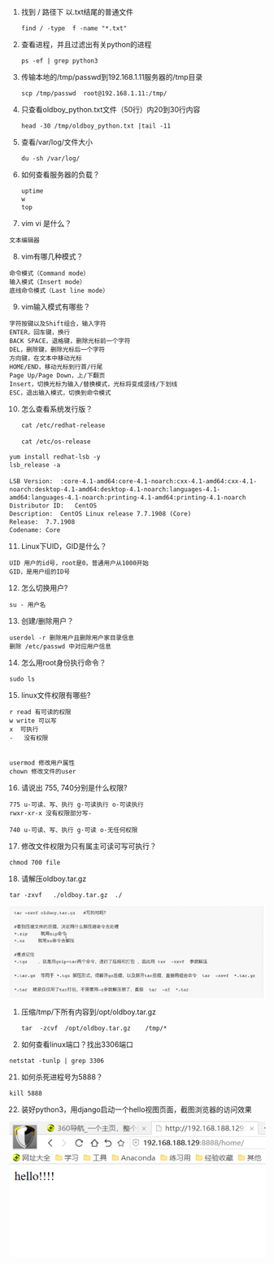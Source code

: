 1. 找到 / 路径下 以.txt结尾的普通文件

   ```
   find / -type  f -name "*.txt"
   ```

2. 查看进程，并且过滤出有关python的进程

   ```
   ps -ef | grep python3
   ```

3. 传输本地的/tmp/passwd到192.168.1.11服务器的/tmp目录

   ```
   scp /tmp/passwd  root@192.168.1.11:/tmp/
   ```

4. 只查看oldboy_python.txt文件（50行）内20到30行内容

   ```
   head -30 /tmp/oldboy_python.txt |tail -11
   ```

5. 查看/var/log/文件大小

   ```
   du -sh /var/log/
   ```

6. 如何查看服务器的负载？

   ```
   uptime
   w
   top
   ```

7. vim vi 是什么？

  ```
  文本编辑器
  ```

8. vim有哪几种模式？

  ```
  命令模式（Command mode）
  输入模式（Insert mode）
  底线命令模式（Last line mode）
  ```

9. vim输入模式有哪些？

  ```
  字符按键以及Shift组合，输入字符
  ENTER，回车键，换行
  BACK SPACE，退格键，删除光标前一个字符
  DEL，删除键，删除光标后一个字符
  方向键，在文本中移动光标
  HOME/END，移动光标到行首/行尾
  Page Up/Page Down，上/下翻页
  Insert，切换光标为输入/替换模式，光标将变成竖线/下划线
  ESC，退出输入模式，切换到命令模式
  ```

10. 怎么查看系统发行版？

    ```
    cat /etc/redhat-release 
    
    cat /etc/os-release
    ```

    

  ```
  yum install redhat-lsb -y
  lsb_release -a
  
  LSB Version:	:core-4.1-amd64:core-4.1-noarch:cxx-4.1-amd64:cxx-4.1-noarch:desktop-4.1-amd64:desktop-4.1-noarch:languages-4.1-amd64:languages-4.1-noarch:printing-4.1-amd64:printing-4.1-noarch
  Distributor ID:	CentOS
  Description:	CentOS Linux release 7.7.1908 (Core)
  Release:	7.7.1908
  Codename:	Core
  ```

11. Linux下UID，GID是什么？

   ```
   UID 用户的id号，root是0，普通用户从1000开始
   GID，是用户组的ID号
   ```

12. 怎么切换用户?

   ```
   su - 用户名
   ```

13. 创建/删除用户？

   ```
   userdel -r 删除用户且删除用户家目录信息
   删除 /etc/passwd 中对应用户信息
   ```

14. 怎么用root身份执行命令？

   ```
   sudo ls
   ```

15. linux文件权限有哪些?

   ```
   r read 有可读的权限  
   w write 可以写
   x  可执行
   -   没有权限
   
   
   usermod 修改用户属性
   chown 修改文件的user
   ```

16. 请说出 755, 740分别是什么权限?

   ```
   775 u-可读、写、执行 g-可读执行 o-可读执行
   rwxr-xr-x 没有权限部分写-
   
   740 u-可读、写、执行 g-可读 o-无任何权限
   ```

17. 修改文件权限为只有属主可读可写可执行？

   ```
   chmod 700 file
   ```

18. 请解压oldboy.tar.gz

   ```
   tar -zxvf   ./oldboy.tar.gz  ./
   ```

![image-20200206092415659](day02作业.assets/image-20200206092415659.png)

1. 压缩/tmp/下所有内容到/opt/oldboy.tar.gz

   ```
   tar  -zcvf  /opt/oldboy.tar.gz    /tmp/*
   ```

20. 如何查看linux端口？找出3306端口

   ```
   netstat -tunlp | grep 3306
   ```

21. 如何杀死进程号为5888？

   ```
   kill 5888
   ```

22. 装好python3，用django启动一个hello视图页面，截图浏览器的访问效果

![image-20200205210743157](day02作业.assets/image-20200205210743157.png)